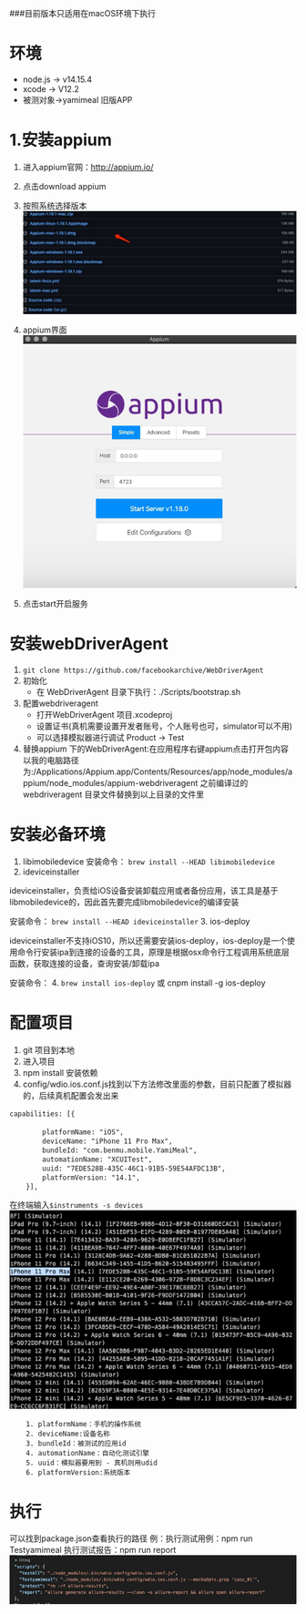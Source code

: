 ###目前版本只适用在macOS环境下执行
# 环境
* node.js -> v14.15.4
* xcode -> V12.2
* 被测对象->yamimeal 旧版APP


# 1.安装appium
1. 进入appium官网：http://appium.io/
2. 点击download appium
3. 按照系统选择版本![](https://github.com/TeeangeHWei/js_auto_test/blob/master/img/16122549343845.jpg)

4. appium界面![](https://github.com/TeeangeHWei/js_auto_test/blob/master/img/16122552926408.jpg)
5. 点击start开启服务

# 安装webDriverAgent
1. `git clone https://github.com/facebookarchive/WebDriverAgent`
2. 初始化
    * 在 WebDriverAgent 目录下执行：./Scripts/bootstrap.sh
3. 配置webdriveragent
    * 打开WebDriverAgent 项目.xcodeproj
    * 设置证书(真机需要设置开发者账号，个人账号也可，simulator可以不用)
    * 可以选择模拟器进行调试 Product -> Test
4. 替换appium 下的WebDriverAgent:在应用程序右键appium点击打开包内容
以我的电脑路径为:/Applications/Appium.app/Contents/Resources/app/node_modules/appium/node_modules/appium-webdriveragent
之前编译过的webdriveragent 目录文件替换到以上目录的文件里
# 安装必备环境
1. libimobiledevice
安装命令：
`brew install --HEAD libimobiledevice`
2. ideviceinstaller

ideviceinstaller，负责给iOS设备安装卸载应用或者备份应用，该工具是基于libmobiledevice的，因此首先要完成libmobiledevice的编译安装

安装命令：
`brew install --HEAD ideviceinstaller`
3. ios-deploy

ideviceinstaller不支持iOS10，所以还需要安装ios-deploy，ios-deploy是一个使用命令行安装ipa到连接的设备的工具，原理是根据osx命令行工程调用系统底层函数，获取连接的设备，查询安装/卸载ipa

安装命令：
4. `brew install ios-deploy`
或 cnpm install -g ios-deploy
# 配置项目
1. git 项目到本地
2. 进入项目
3. npm install 安装依赖
4. config/wdio.ios.conf.js找到以下方法修改里面的参数，目前只配置了模拟器的，后续真机配置会发出来
```
capabilities: [{
    
        platformName: "iOS",
        deviceName: "iPhone 11 Pro Max",
        bundleId: "com.benmu.mobile.YamiMeal",
        automationName: "XCUITest",
        uuid: "7EDE528B-435C-46C1-91B5-59E54AFDC13B",
        platformVersion: "14.1",
    }],
```
在终端输入`$instruments -s devices`
![](https://github.com/TeeangeHWei/js_auto_test/blob/master/img/16122566221507.jpg)

        1. platformName：手机的操作系统
        2. deviceName:设备名称
        3. bundleId：被测试的应用id
        4. automationName：自动化测试引擎
        5. uuid：模拟器要用到 - 真机则用udid
        6. platformVersion:系统版本
# 执行
可以找到package.json查看执行的路径
例：执行测试用例：npm run Testyamimeal
    执行测试报告：npm run report
![](https://github.com/TeeangeHWei/js_auto_test/blob/master/img/16122568184766.jpg)




